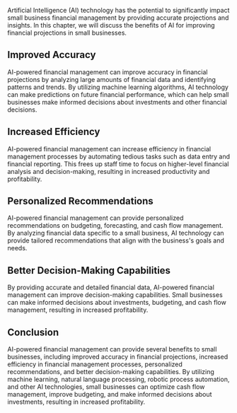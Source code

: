 
Artificial Intelligence (AI) technology has the potential to significantly impact small business financial management by providing accurate projections and insights. In this chapter, we will discuss the benefits of AI for improving financial projections in small businesses.

Improved Accuracy
-----------------

AI-powered financial management can improve accuracy in financial projections by analyzing large amounts of financial data and identifying patterns and trends. By utilizing machine learning algorithms, AI technology can make predictions on future financial performance, which can help small businesses make informed decisions about investments and other financial decisions.

Increased Efficiency
--------------------

AI-powered financial management can increase efficiency in financial management processes by automating tedious tasks such as data entry and financial reporting. This frees up staff time to focus on higher-level financial analysis and decision-making, resulting in increased productivity and profitability.

Personalized Recommendations
----------------------------

AI-powered financial management can provide personalized recommendations on budgeting, forecasting, and cash flow management. By analyzing financial data specific to a small business, AI technology can provide tailored recommendations that align with the business's goals and needs.

Better Decision-Making Capabilities
-----------------------------------

By providing accurate and detailed financial data, AI-powered financial management can improve decision-making capabilities. Small businesses can make informed decisions about investments, budgeting, and cash flow management, resulting in increased profitability.

Conclusion
----------

AI-powered financial management can provide several benefits to small businesses, including improved accuracy in financial projections, increased efficiency in financial management processes, personalized recommendations, and better decision-making capabilities. By utilizing machine learning, natural language processing, robotic process automation, and other AI technologies, small businesses can optimize cash flow management, improve budgeting, and make informed decisions about investments, resulting in increased profitability.
